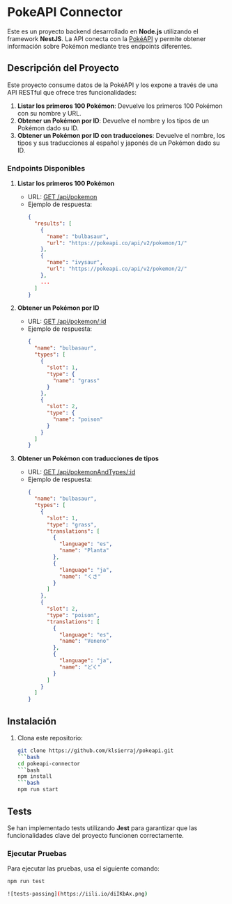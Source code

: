 # PokeAPI Connector

Este es un proyecto backend desarrollado en **Node.js** utilizando el framework **NestJS**. La API conecta con la [PokéAPI](https://pokeapi.co/) y permite obtener información sobre Pokémon mediante tres endpoints diferentes.

## Descripción del Proyecto

Este proyecto consume datos de la PokéAPI y los expone a través de una API RESTful que ofrece tres funcionalidades:

1. **Listar los primeros 100 Pokémon**: Devuelve los primeros 100 Pokémon con su nombre y URL.
2. **Obtener un Pokémon por ID**: Devuelve el nombre y los tipos de un Pokémon dado su ID.
3. **Obtener un Pokémon por ID con traducciones**: Devuelve el nombre, los tipos y sus traducciones al español y japonés de un Pokémon dado su ID.

### Endpoints Disponibles

1. **Listar los primeros 100 Pokémon**  
   - URL: [GET /api/pokemon](https://pokeapi-klsierraj-kevin-sierras-projects.vercel.app/api/pokemon)  
   - Ejemplo de respuesta:
     ```json
     {
       "results": [
         {
           "name": "bulbasaur",
           "url": "https://pokeapi.co/api/v2/pokemon/1/"
         },
         {
           "name": "ivysaur",
           "url": "https://pokeapi.co/api/v2/pokemon/2/"
         },
         ...
       ]
     }
     ```

2. **Obtener un Pokémon por ID**  
   - URL: [GET /api/pokemon/:id](https://pokeapi-klsierraj-kevin-sierras-projects.vercel.app/api/pokemon/1)  
   - Ejemplo de respuesta:
     ```json
     {
       "name": "bulbasaur",
       "types": [
         {
           "slot": 1,
           "type": {
             "name": "grass"
           }
         },
         {
           "slot": 2,
           "type": {
             "name": "poison"
           }
         }
       ]
     }
     ```

3. **Obtener un Pokémon con traducciones de tipos**  
   - URL: [GET /api/pokemonAndTypes/:id](https://pokeapi-klsierraj-kevin-sierras-projects.vercel.app/api/pokemonAndTypes/1)  
   - Ejemplo de respuesta:
     ```json
     {
       "name": "bulbasaur",
       "types": [
         {
           "slot": 1,
           "type": "grass",
           "translations": [
             {
               "language": "es",
               "name": "Planta"
             },
             {
               "language": "ja",
               "name": "くさ"
             }
           ]
         },
         {
           "slot": 2,
           "type": "poison",
           "translations": [
             {
               "language": "es",
               "name": "Veneno"
             },
             {
               "language": "ja",
               "name": "どく"
             }
           ]
         }
       ]
     }
     ```

## Instalación

1. Clona este repositorio:
   ```bash
   git clone https://github.com/klsierraj/pokeapi.git
   ```bash
   cd pokeapi-connector
   ```bash
   npm install
   ```bash
   npm run start

## Tests

Se han implementado tests utilizando **Jest** para garantizar que las funcionalidades clave del proyecto funcionen correctamente.

### Ejecutar Pruebas

Para ejecutar las pruebas, usa el siguiente comando:
```bash
npm run test   

![tests-passing](https://iili.io/diIKbAx.png)

